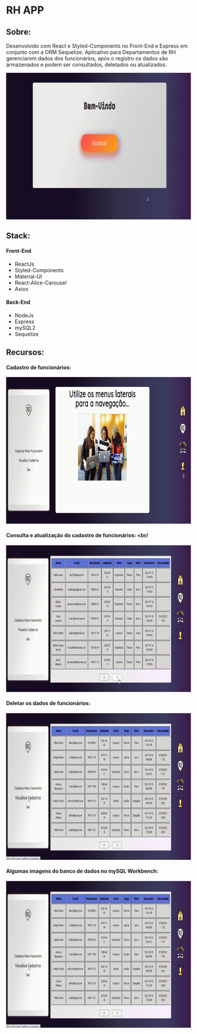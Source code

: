 # RH APP

## Sobre:
 Desenvolvido com React e Styled-Components no Front-End e Express em conjunto com a ORM Sequelize. Aplicativo para Departamentos de RH gerenciarem dados dos funcionários, após o registro os dados são armazenados e podem ser consultados, deletados ou atualizados.<br/>

<img src="https://github.com/TauDuque/rh-app-front-end/blob/main/gifs/rh-inicial.gif" height="400px" width="650"/><br/>

## Stack:
#### Front-End
<ul>
  <li>ReactJs
    <li>Styled-Components
      <li>Material-UI
      <li>React-Alice-Carousel
      <li>Axios
          </ul>
          
#### Back-End
<ul>
  <li>NodeJs
    <li>Express
      <li>mySQL2
      <li>Sequelize
          </ul>     
          
## Recursos:

#### Cadastro de funcionários: <br/>
<img src="https://github.com/TauDuque/rh-app-front-end/blob/main/gifs/form.gif" height="400px" width="650"/><br/>

#### Consulta e atualização do cadastro de funcionários: <br/
<img src="https://github.com/TauDuque/rh-app-front-end/blob/main/gifs/rh-update.gif" height="400px" width="650"/><br/>

#### Deletar os dados de funcionários: <br/>
<img src="https://github.com/TauDuque/rh-app-front-end/blob/main/gifs/z0TekU4zuT.gif" height="400px" width="650"/><br/>

#### Algumas imagens do banco de dados no mySQL Workbench: <br/>
<img src="https://github.com/TauDuque/rh-app-front-end/blob/main/gifs/z0TekU4zuT.gif" height="400px" width="650"/><br/>
